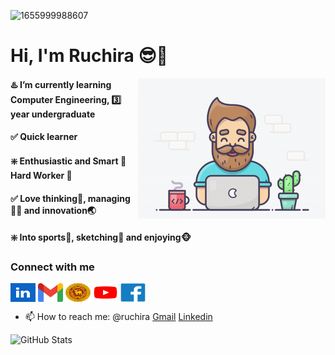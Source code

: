 ![1655999988607](https://user-images.githubusercontent.com/99112218/224882620-2d0f6ae5-ca69-4f04-a5b9-83edc6d47978.jpeg)
<h1 align="left">Hi, I'm Ruchira 😎👋</h1>
<img align="right" alt="coding" width="300" src="https://github.com/RuchiraTharaka/RuchiraTharaka/blob/main/ezgif.com-video-to-gif.gif">
<h4 align="left"> ♨️ I’m currently learning Computer Engineering,  3️⃣ year undergraduate</h4>
<h4 align="left"> ✅ Quick learner </h4>
<h4 align="left"> ❇️ Enthusiastic and Smart 🐘 Hard Worker 🐎</h4>
<h4 align="left"> ✅ Love thinking🤔, managing👮‍♂️ and innovation🌏</h4>
<h4 align="left"> ❇️ Into sports🏏, sketching🎨 and enjoying🐵</h4>
<h3 align="left"> Connect with me</h3>
<p align="left">
  <a href="https://www.linkedin.com/in/ruchira-tharaka-51423b212/" target="blank" ><img align="center" src="https://github.com/RuchiraTharaka/RuchiraTharaka/blob/main/logos/linkedin.png" alt="Ruchira Tharaka" height="30" width="40"/></a>
  <a href="ruchirakannangara21@gmail.com" target="blank" ><img align="center" src="https://github.com/RuchiraTharaka/RuchiraTharaka/blob/main/logos/gmail.png" alt="Ruchira Tharaka" height="30" width="40"/></a>
  <a href="https://people.ce.pdn.ac.lk/students/e18/354/" target="blank" ><img align="center" src="https://github.com/RuchiraTharaka/RuchiraTharaka/blob/main/logos/uop.png" alt="Ruchira Tharaka" height="30" width="40"/></a>
  <a href="https://www.youtube.com/@ruchiratharaka8532" target="blank" ><img align="center" src="https://github.com/RuchiraTharaka/RuchiraTharaka/blob/main/logos/utube.png" alt="Ruchira Tharaka" height="30" width="40"/></a>
  <a href="https://www.facebook.com/profile.php?id=100073391425545" target="blank" ><img align="center" src="https://github.com/RuchiraTharaka/RuchiraTharaka/blob/main/logos/fb.png" alt="Ruchira Tharaka" height="30" width="40"/></a>

- 📫 How to reach me: @ruchira [Gmail](ruchirakannangara21@gmail.com) [Linkedin](https://www.linkedin.com/in/ruchira-tharaka-51423b212/)

![GitHub Stats](https://github-readme-stats.vercel.app/api?username=RuchiraTharaka&theme=tokyonight)
<!---dracula, highcontrast, synthwave, cobait, onedark, tokyonight, gruvbox, merko, dark, radical-->

<!-- -![Top languages](https://github-readme-stats.vercel.app/api/top-langs/?username=RuchiraTharaka&show_icons=true&theme=radical) -->


